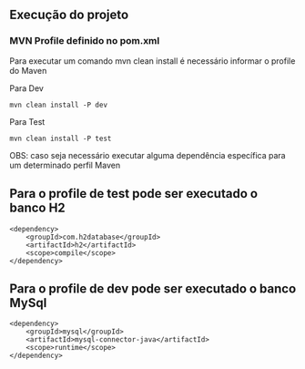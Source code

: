 ## Execução do projeto 

### MVN Profile definido no pom.xml

Para executar um comando mvn clean install é necessário informar o profile do Maven

Para Dev
``` 
mvn clean install -P dev 
``` 

Para Test

``` 
mvn clean install -P test 
```

OBS: caso seja necessário executar alguma dependência específica para um determinado perfil Maven

## Para o profile de test pode ser executado o banco H2

``` 
<dependency>
    <groupId>com.h2database</groupId>
    <artifactId>h2</artifactId>
    <scope>compile</scope>
</dependency>
```

## Para o profile de dev pode ser executado o banco MySql

``` 
<dependency>
    <groupId>mysql</groupId>
    <artifactId>mysql-connector-java</artifactId>
    <scope>runtime</scope>
</dependency>
```

